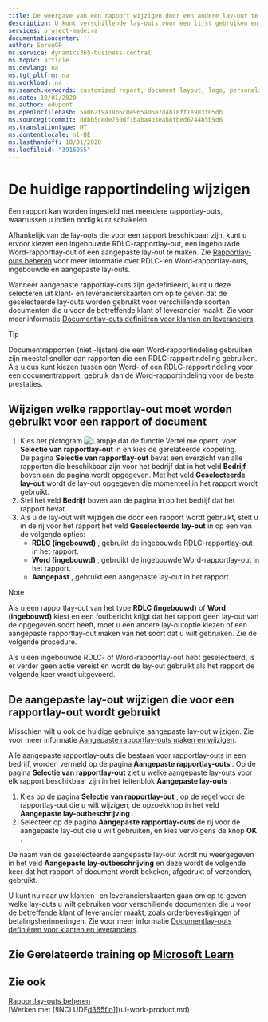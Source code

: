 ```yaml
---
title: De weergave van een rapport wijzigen door een andere lay-out te kiezen | Microsoft Docs
description: U kunt verschillende lay-outs voor een lijst gebruiken en schakelen tussen lay-outs om te bepalen hoe een rapport eruitziet.
services: project-madeira
documentationcenter: ''
author: SorenGP
ms.service: dynamics365-business-central
ms.topic: article
ms.devlang: na
ms.tgt_pltfrm: na
ms.workload: na
ms.search.keywords: customized report, document layout, logo, personalize
ms.date: 10/01/2020
ms.author: edupont
ms.openlocfilehash: 5a062f9a18b6c0e965a06a7d4b18ff1e983f05db
ms.sourcegitcommit: ddbb5cede750df1baba4b3eab8fbed6744b5b9d6
ms.translationtype: HT
ms.contentlocale: nl-BE
ms.lasthandoff: 10/01/2020
ms.locfileid: "3916055"
---
```

# <a name="change-the-current-report-layout"></a>De huidige rapportindeling wijzigen
Een rapport kan worden ingesteld met meerdere rapportlay-outs, waartussen u indien nodig kunt schakelen.

Afhankelijk van de lay-outs die voor een rapport beschikbaar zijn, kunt u ervoor kiezen een ingebouwde RDLC-rapportlay-out, een ingebouwde Word-rapportlay-out of een aangepaste lay-out te maken. Zie [Rapportlay-outs beheren](ui-manage-report-layouts.md) voor meer informatie over RDLC- en Word-rapportlay-outs, ingebouwde en aangepaste lay-outs.

Wanneer aangepaste rapportlay-outs zijn gedefinieerd, kunt u deze selecteren uit klant- en leverancierskaarten om op te geven dat de geselecteerde lay-outs worden gebruikt voor verschillende soorten documenten die u voor de betreffende klant of leverancier maakt. Zie voor meer informatie [Documentlay-outs definiëren voor klanten en leveranciers](ui-define-customer-vendor-document-layouts.md).

> [!TIP]  
> Documentrapporten (niet -lijsten) die een Word-rapportindeling gebruiken zijn meestal sneller dan rapporten die een RDLC-rapportindeling gebruiken. Als u dus kunt kiezen tussen een Word- of een RDLC-rapportindeling voor een documentrapport, gebruik dan de Word-rapportindeling voor de beste prestaties.

## <a name="to-change-which-report-layout-to-use-for-a-report-or-document"></a>Wijzigen welke rapportlay-out moet worden gebruikt voor een rapport of document
1. Kies het pictogram ![Lampje dat de functie Vertel me opent](media/ui-search/search_small.png "Vertel me wat u wilt doen"), voer **Selectie van rapportlay-out** in en kies de gerelateerde koppeling.  
   De pagina **Selectie van rapportlay-out** bevat een overzicht van alle rapporten die beschikbaar zijn voor het bedrijf dat in het veld **Bedrijf** boven aan de pagina wordt opgegeven. Met het veld **Geselecteerde lay-out** wordt de lay-out opgegeven die momenteel in het rapport wordt gebruikt.
2. Stel het veld **Bedrijf** boven aan de pagina in op het bedrijf dat het rapport bevat.
3. Als u de lay-out wilt wijzigen die door een rapport wordt gebruikt, stelt u in de rij voor het rapport het veld **Geselecteerde lay-out** in op een van de volgende opties:
   * **RDLC (ingebouwd)** , gebruikt de ingebouwde RDLC-rapportlay-out in het rapport.
   * **Word (ingebouwd)** , gebruikt de ingebouwde Word-rapportlay-out in het rapport.
   * **Aangepast** , gebruikt een aangepaste lay-out in het rapport.  

> [!NOTE]
> Als u een rapportlay-out van het type **RDLC (ingebouwd)** of **Word (ingebouwd)** kiest en een foutbericht krijgt dat het rapport geen lay-out van de opgegeven soort heeft, moet u een andere lay-outoptie kiezen of een aangepaste rapportlay-out maken van het soort dat u wilt gebruiken. Zie de volgende procedure.

Als u een ingebouwde RDLC- of Word-rapportlay-out hebt geselecteerd, is er verder geen actie vereist en wordt de lay-out gebruikt als het rapport de volgende keer wordt uitgevoerd.

## <a name="to-change-the-custom-layout-to-use-for-a-report-layout"></a>De aangepaste lay-out wijzigen die voor een rapportlay-out wordt gebruikt
Misschien wilt u ook de huidige gebruikte aangepaste lay-out wijzigen. Zie voor meer informatie [Aangepaste rapportlay-outs maken en wijzigen](ui-how-create-custom-report-layout.md).

Alle aangepaste rapportlay-outs die bestaan voor rapportlay-outs in een bedrijf, worden vermeld op de pagina **Aangepaste rapportlay-outs** . Op de pagina **Selectie van rapportlay-out** ziet u welke aangepaste lay-outs voor elk rapport beschikbaar zijn in het feitenblok **Aangepaste lay-outs** .

1. Kies op de pagina **Selectie van rapportlay-out** , op de regel voor de rapportlay-out die u wilt wijzigen, de opzoekknop in het veld **Aangepaste lay-outbeschrijving** .
2. Selecteer op de pagina **Aangepaste rapportlay-outs** de rij voor de aangepaste lay-out die u wilt gebruiken, en kies vervolgens de knop **OK** .

De naam van de geselecteerde aangepaste lay-out wordt nu weergegeven in het veld **Aangepaste lay-outbeschrijving** en deze wordt de volgende keer dat het rapport of document wordt bekeken, afgedrukt of verzonden, gebruikt.

U kunt nu naar uw klanten- en leverancierskaarten gaan om op te geven welke lay-outs u wilt gebruiken voor verschillende documenten die u voor de betreffende klant of leverancier maakt, zoals orderbevestigingen of betalingsherinneringen. Zie voor meer informatie [Documentlay-outs definiëren voor klanten en leveranciers](ui-define-customer-vendor-document-layouts.md).

## <a name="see-related-training-at-microsoft-learn"></a>Zie Gerelateerde training op [Microsoft Learn](/learn/modules/change-documents-dynamics-365-business-central/index)

## <a name="see-also"></a>Zie ook
[Rapportlay-outs beheren](ui-manage-report-layouts.md)  
[Werken met [!INCLUDE[d365fin](includes/d365fin_md.md)]](ui-work-product.md)

